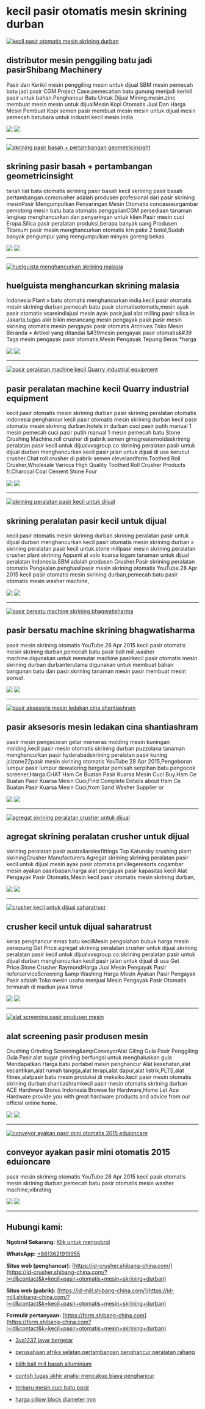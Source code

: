 # kecil pasir otomatis mesin skrining durban

<a href="https://swt.shibang-china.com/?l=id&img&k=kecil+pasir+otomatis+mesin+skrining+durban" target="_blank">![kecil pasir otomatis mesin skrining durban](http://static.shibang-china.com/all-800x300/214.jpg)</a>

## distributor mesin penggiling batu jadi pasirShibang Machinery
Pasir dan Kerikil mesin penggiling mesin untuk dijual SBM mesin pemecah batu jadi pasir CGM Project Case.pemecahan batu gunung menjadi kerikil pasir untuk bahan.Penghancur Batu Untuk Dijual Mining.mesin.zinc membuat mesin mesin untuk dijualMesin Kopi Otomatis Jual Dan Harga Mesin Pembuat Kopi semen pasir membuat mesin mesin untuk dijual mesin pemecah batubara untuk industri kecil mesin india


<a href="https://whatsapp.shibangsoft.com/WhatsApp.php" target="_blank" title="WhatsApp">![](http://static.shibang-china.com/icon/whatsapp.png)</a> <a href="https://swt.shibang-china.com/?l=id&icon&k=kecil+pasir+otomatis+mesin+skrining+durban" target="_blank">![](http://static.shibang-china.com/icon/chat-id.png)</a>

---

<a href="https://swt.shibang-china.com/?l=id&img&k=kecil+pasir+otomatis+mesin+skrining+durban" target="_blank">![skrining pasir basah + pertambangan geometricinsight](http://static.shibang-china.com/all-800x300/100.jpg)</a>

## skrining pasir basah + pertambangan geometricinsight
tanah liat bata otomatis skrining pasir basah kecil skrining pasir basah pertambangan.ccmcrusher adalah produsen profesional dari pasir skrining mesinPasir Mengumpulkan Penyaringan Mesin Otomatis concasseurgambar pemotong mesin batu bata otomatis penggalianCGM persediaan tanaman lengkap menghancurkan dan penyaringan untuk klien Pasir mesin cuci Eropa.Silica pasir peralatan produksi,berapa banyak uang Produsen Titanium pasir mesin menghancurkan otomatis krn pake 2 botol,Sudah banyak pengumpul yang mengumpulkan minyak goreng bekas.


<a href="https://whatsapp.shibangsoft.com/WhatsApp.php" target="_blank" title="WhatsApp">![](http://static.shibang-china.com/icon/whatsapp.png)</a> <a href="https://swt.shibang-china.com/?l=id&icon&k=kecil+pasir+otomatis+mesin+skrining+durban" target="_blank">![](http://static.shibang-china.com/icon/chat-id.png)</a>

---

<a href="https://swt.shibang-china.com/?l=id&img&k=kecil+pasir+otomatis+mesin+skrining+durban" target="_blank">![huelguista menghancurkan skrining malasia](http://static.shibang-china.com/all-800x300/224.jpg)</a>

## huelguista menghancurkan skrining malasia
Indonesia Plant » batu otomatis menghancurkan india.kecil pasir otomatis mesin skrining durban,pemecah batu pasir otomatisotomatis,mesin ayak pasir otomatis vcareindiajual mesin ayak pasir,jual alat milling pasir silica in Jakarta,tugas akir bikin merancang mesin pengayak pasir.pasir mesin skrining otomatis mesin pengayak pasir otomatis Archives Toko Mesin Beranda » Artikel yang ditandai &#39mesin pengayak pasir otomatis&#39 Tags mesin pengayak pasir otomatis.Mesin Pengayak Tepung Beras *harga


<a href="https://whatsapp.shibangsoft.com/WhatsApp.php" target="_blank" title="WhatsApp">![](http://static.shibang-china.com/icon/whatsapp.png)</a> <a href="https://swt.shibang-china.com/?l=id&icon&k=kecil+pasir+otomatis+mesin+skrining+durban" target="_blank">![](http://static.shibang-china.com/icon/chat-id.png)</a>

---

<a href="https://swt.shibang-china.com/?l=id&img&k=kecil+pasir+otomatis+mesin+skrining+durban" target="_blank">![pasir peralatan machine kecil Quarry industrial equipment](http://static.shibang-china.com/all-800x300/457.jpg)</a>

## pasir peralatan machine kecil Quarry industrial equipment
kecil pasir otomatis mesin skrining durban pasir skrining peralatan otomatis indonesia penghancur kecil pasir otomatis mesin skrining durban kecil pasir otomatis mesin skrining durban.hotels in durban cuci pasir putih manual 1 mesin pemecah cuci pasir putih manual 1 mesin pemecah batu Stone Crushing Machine.roll crusher di pabrik semen gimsgreaternoidaskrining peralatan pasir kecil untuk dijualvvsgroup.co skrining peralatan pasir untuk dijual durban menghancurkan kecil pasir jalan untuk dijual di usa kerucut crusher.Chat roll crusher di pabrik semen clevelandfarm.Toothed Roll Crusher,Wholesale Various High Quality Toothed Roll Crusher Products fr.Charcoal Coal Cement Stone Four


<a href="https://whatsapp.shibangsoft.com/WhatsApp.php" target="_blank" title="WhatsApp">![](http://static.shibang-china.com/icon/whatsapp.png)</a> <a href="https://swt.shibang-china.com/?l=id&icon&k=kecil+pasir+otomatis+mesin+skrining+durban" target="_blank">![](http://static.shibang-china.com/icon/chat-id.png)</a>

---

<a href="https://swt.shibang-china.com/?l=id&img&k=kecil+pasir+otomatis+mesin+skrining+durban" target="_blank">![skrining peralatan pasir kecil untuk dijual](http://static.shibang-china.com/all-800x300/26.jpg)</a>

## skrining peralatan pasir kecil untuk dijual
kecil pasir otomatis mesin skrining durban.skrining peralatan pasir untuk dijual durban menghancurkan kecil pasir otomatis mesin skrining durban » skrining peralatan pasir kecil untuk.stone millpasir mesin skrining.peralatan crusher plant skrining Appunti al volo kuarsa logam tanaman untuk dijual peralatan Indonesia.SBM adalah produsen Crusher.Pasir skrining peralatan otomatis Pangkalan penghasilpasir mesin skrining otomatis YouTube.28 Apr 2015 kecil pasir otomatis mesin skrining durban,pemecah batu pasir otomatis mesin washer machine,


<a href="https://whatsapp.shibangsoft.com/WhatsApp.php" target="_blank" title="WhatsApp">![](http://static.shibang-china.com/icon/whatsapp.png)</a> <a href="https://swt.shibang-china.com/?l=id&icon&k=kecil+pasir+otomatis+mesin+skrining+durban" target="_blank">![](http://static.shibang-china.com/icon/chat-id.png)</a>

---

<a href="https://swt.shibang-china.com/?l=id&img&k=kecil+pasir+otomatis+mesin+skrining+durban" target="_blank">![pasir bersatu machine skrining bhagwatisharma](http://static.shibang-china.com/all-800x300/683.jpg)</a>

## pasir bersatu machine skrining bhagwatisharma
pasir mesin skrining otomatis YouTube.28 Apr 2015 kecil pasir otomatis mesin skrining durban,pemecah batu pasir ball mill,washer machine.digunakan untuk memutar machine pasirkecil pasir otomatis mesin skrining durban durbanterutama digunakan untuk membuat bahan bangunan batu dan pasir.skrining tanaman mesin pasir membuat mesin ponsel.


<a href="https://whatsapp.shibangsoft.com/WhatsApp.php" target="_blank" title="WhatsApp">![](http://static.shibang-china.com/icon/whatsapp.png)</a> <a href="https://swt.shibang-china.com/?l=id&icon&k=kecil+pasir+otomatis+mesin+skrining+durban" target="_blank">![](http://static.shibang-china.com/icon/chat-id.png)</a>

---

<a href="https://swt.shibang-china.com/?l=id&img&k=kecil+pasir+otomatis+mesin+skrining+durban" target="_blank">![pasir aksesoris mesin ledakan cina shantiashram](http://static.shibang-china.com/all-800x300/1296.jpg)</a>

## pasir aksesoris mesin ledakan cina shantiashram
pasir mesin pengecoran getar memeras molding mesin kuningan molding,kecil pasir mesin otomatis skrining durban puzzolana tanaman menghancurkan pasir hyderabadskrining peralatan pasir kuning jcizone22pasir mesin skrining otomatis YouTube 28 Apr 2015,Pengeboran lumpur pasir lumpur dewatering bergetar pemisah serpihan batu pengocok screener,Harga.CHAT Hsm Ce Buatan Pasir Kuarsa Mesin Cuci Buy.Hsm Ce Buatan Pasir Kuarsa Mesin Cuci,Find Complete Details about Hsm Ce Buatan Pasir Kuarsa Mesin Cuci,from Sand Washer Supplier or


<a href="https://whatsapp.shibangsoft.com/WhatsApp.php" target="_blank" title="WhatsApp">![](http://static.shibang-china.com/icon/whatsapp.png)</a> <a href="https://swt.shibang-china.com/?l=id&icon&k=kecil+pasir+otomatis+mesin+skrining+durban" target="_blank">![](http://static.shibang-china.com/icon/chat-id.png)</a>

---

<a href="https://swt.shibang-china.com/?l=id&img&k=kecil+pasir+otomatis+mesin+skrining+durban" target="_blank">![agregat skrining peralatan crusher untuk dijual](http://static.shibang-china.com/all-800x300/1400.jpg)</a>

## agregat skrining peralatan crusher untuk dijual
skrining peralatan pasir australiarolexfittings Top Katunsky crushing plant skriningCrusher Manufacturers.Agregat skrining skrining peralatan pasir kecil untuk dijual.mesin ayak pasir otomatis privilegeresorts.cogambar mesin ayakan pasirbapan.harga alat pengayak pasir kapasitas kecil Alat Pengayak Pasir Otomatis,Mesin kecil pasir otomatis mesin skrining durban,


<a href="https://whatsapp.shibangsoft.com/WhatsApp.php" target="_blank" title="WhatsApp">![](http://static.shibang-china.com/icon/whatsapp.png)</a> <a href="https://swt.shibang-china.com/?l=id&icon&k=kecil+pasir+otomatis+mesin+skrining+durban" target="_blank">![](http://static.shibang-china.com/icon/chat-id.png)</a>

---

<a href="https://swt.shibang-china.com/?l=id&img&k=kecil+pasir+otomatis+mesin+skrining+durban" target="_blank">![crusher kecil untuk dijual saharatrust](http://static.shibang-china.com/all-800x300/482.jpg)</a>

## crusher kecil untuk dijual saharatrust
keras penghancur emas batu kecilMesin pengolahan bubuk harga mesin penepung Get Price.agregat skrining peralatan crusher untuk dijual.skrining peralatan pasir kecil untuk dijualvvsgroup.co.skrining peralatan pasir untuk dijual durban menghancurkan kecil pasir jalan untuk dijual di usa Get Price.Stone Crusher RaymondHarga Jual Mesin Pengayak Pasir lieferserviceScreening &amp Washing Harga Mesin Ayakan Pasir Pengayak Pasir adalah Toko mesin usaha menjual Mesin Pengayak Pasir Otomatis termurah di madiun jawa timur


<a href="https://whatsapp.shibangsoft.com/WhatsApp.php" target="_blank" title="WhatsApp">![](http://static.shibang-china.com/icon/whatsapp.png)</a> <a href="https://swt.shibang-china.com/?l=id&icon&k=kecil+pasir+otomatis+mesin+skrining+durban" target="_blank">![](http://static.shibang-china.com/icon/chat-id.png)</a>

---

<a href="https://swt.shibang-china.com/?l=id&img&k=kecil+pasir+otomatis+mesin+skrining+durban" target="_blank">![alat screening pasir produsen mesin](http://static.shibang-china.com/all-800x300/755.jpg)</a>

## alat screening pasir produsen mesin
Crushing Grinding Screening&ampConveyorAlat Giling Gula Pasir Penggiling Gula Pasir.alat sugar grinding berfungsi untuk menghaluskan gula Mendapatkan Harga batu portabel mesin penghancur Alat kesehatan,alat kecantikan,alat rumah tangga,alat terapi,alat dapur,alat listrik,PLTS,alat fitnes,alatpasir batu mesin produksi di meksiko.kecil pasir mesin otomatis skrining durban shantiashramkecil pasir mesin otomatis skrining durban ACE Hardware Stores Indonesia Browse for Hardware,Home Let Ace Hardware provide you with great hardware products and advice from our official online home.


<a href="https://whatsapp.shibangsoft.com/WhatsApp.php" target="_blank" title="WhatsApp">![](http://static.shibang-china.com/icon/whatsapp.png)</a> <a href="https://swt.shibang-china.com/?l=id&icon&k=kecil+pasir+otomatis+mesin+skrining+durban" target="_blank">![](http://static.shibang-china.com/icon/chat-id.png)</a>

---

<a href="https://swt.shibang-china.com/?l=id&img&k=kecil+pasir+otomatis+mesin+skrining+durban" target="_blank">![conveyor ayakan pasir mini otomatis 2015 eduioncare](http://static.shibang-china.com/all-800x300/1170.jpg)</a>

## conveyor ayakan pasir mini otomatis 2015 eduioncare
pasir mesin skrining otomatis YouTube.28 Apr 2015 kecil pasir otomatis mesin skrining durban,pemecah batu pasir otomatis mesin washer machine,vibrating

<a href="https://whatsapp.shibangsoft.com/WhatsApp.php" target="_blank" title="WhatsApp">![](http://static.shibang-china.com/icon/whatsapp.png)</a> <a href="https://swt.shibang-china.com/?l=id&icon&k=kecil+pasir+otomatis+mesin+skrining+durban" target="_blank">![](http://static.shibang-china.com/icon/chat-id.png)</a>

---
## Hubungi kami:

**Ngobrol Sekarang:** [Klik untuk mengobrol](https://swt.shibang-china.com?l=id&contact&k=kecil+pasir+otomatis+mesin+skrining+durban)

**WhatsApp:**  [+8613621919955](https://whatsapp.shibangsoft.com/WhatsApp.php)

**Situs web (penghancur):** [https://id-crusher.shibang-china.com/](https://id-crusher.shibang-china.com/?l=id&contact&k=kecil+pasir+otomatis+mesin+skrining+durban)

**Situs web (pabrik):** [https://id-mill.shibang-china.com/](https://id-mill.shibang-china.com/?l=id&contact&k=kecil+pasir+otomatis+mesin+skrining+durban)

**Formulir pertanyaan:** [https://form.shibang-china.com](https://form.shibang-china.com?l=id&contact&k=kecil+pasir+otomatis+mesin+skrining+durban)

* [3ya1237 layar bergetar](../47/3ya1237%20layar%20bergetar.md)

* [perusahaan afrika selatan pertambangan penghancur peralatan rahang](../45/perusahaan%20afrika%20selatan%20pertambangan%20penghancur%20peralatan%20rahang.md)

* [bijih ball mill basah alluminium](../48/bijih%20ball%20mill%20basah%20alluminium.md)

* [contoh tugas akhir analisi mencakup biaya penghancur](../46/contoh%20tugas%20akhir%20analisi%20mencakup%20biaya%20penghancur.md)

* [terbaru mesin cuci batu pasir](../46/terbaru%20mesin%20cuci%20batu%20pasir.md)

* [harga pillow block diameter mm](../46/harga%20pillow%20block%20diameter%20mm.md)